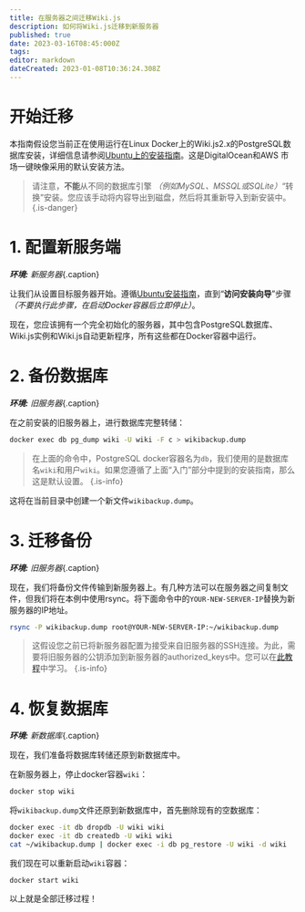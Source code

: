```yaml
---
title: 在服务器之间迁移Wiki.js
description: 如何将Wiki.js迁移到新服务器
published: true
date: 2023-03-16T08:45:000Z
tags: 
editor: markdown
dateCreated: 2023-01-08T10:36:24.308Z
---
```


# 开始迁移

本指南假设您当前正在使用运行在Linux Docker上的Wiki.js2.x的PostgreSQL数据库安装，详细信息请参阅[Ubuntu上的安装指南](/install/ubuntu)。这是DigitalOcean和AWS 市场一键映像采用的默认安装方法。

> 请注意，**不能**从不同的数据库引擎 *（例如MySQL、MSSQL或SQLite）*“转换”安装。您应该手动将内容导出到磁盘，然后将其重新导入到新安装中。
{.is-danger}

# 1. 配置新服务端

***环境:** 新服务器*{.caption}

让我们从设置目标服务器开始。遵循[Ubuntu安装指南](/install/ubuntu)，直到“**访问安装向导**”步骤 *（不要执行此步骤，在启动Docker容器后立即停止）*。

现在，您应该拥有一个完全初始化的服务器，其中包含PostgreSQL数据库、Wiki.js实例和Wiki.js自动更新程序，所有这些都在Docker容器中运行。

# 2. 备份数据库

***环境:** 旧服务器*{.caption}

在之前安装的旧服务器上，进行数据库完整转储：
```bash
docker exec db pg_dump wiki -U wiki -F c > wikibackup.dump
```
> 在上面的命令中，PostgreSQL docker容器名为`db`，我们使用的是数据库名`wiki`和用户`wiki`。如果您遵循了上面“入门”部分中提到的安装指南，那么这是默认设置。
{.is-info}

这将在当前目录中创建一个新文件`wikibackup.dump`。

# 3. 迁移备份
***环境:** 旧服务器*{.caption}

现在，我们将备份文件传输到新服务器上。有几种方法可以在服务器之间复制文件，但我们将在本例中使用rsync。将下面命令中的`YOUR-NEW-SERVER-IP`替换为新服务器的IP地址。

```bash
rsync -P wikibackup.dump root@YOUR-NEW-SERVER-IP:~/wikibackup.dump
```

> 这假设您之前已将新服务器配置为接受来自旧服务器的SSH连接。为此，需要将旧服务器的公钥添加到新服务器的authorized_keys中。您可以在[此教程](https://www.digitalocean.com/community/tutorials/how-to-set-up-ssh-keys-on-ubuntu-22-04)中学习。
{.is-info}

# 4. 恢复数据库

***环境:** 新数据库*{.caption}

现在，我们准备将数据库转储还原到新数据库中。

在新服务器上，停止docker容器`wiki`：

```bash
docker stop wiki
```

将`wikibackup.dump`文件还原到新数据库中，首先删除现有的空数据库：
```bash
docker exec -it db dropdb -U wiki wiki
docker exec -it db createdb -U wiki wiki
cat ~/wikibackup.dump | docker exec -i db pg_restore -U wiki -d wiki
```

我们现在可以重新启动`wiki`容器：
```
docker start wiki
```

以上就是全部迁移过程！
